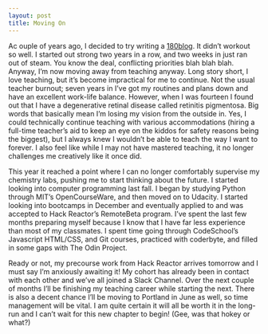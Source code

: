 ```yaml
---
layout: post
title: Moving On
---
```


Ac ouple of years ago, I decided to try writing a [180blog](http://samjshah.com/2014/07/25/musings-on-the-180-blog/). It didn’t workout so well. I started out strong two years in a row, and two weeks in just ran out of steam. You know the deal, conflicting priorities blah blah blah. Anyway, I’m now moving away from teaching anyway. Long story short, I love teaching, but it’s become impractical for me to continue. Not the usual teacher burnout; seven years in I’ve got my routines and plans down and have an excellent work-life balance. However, when I was fourteen I found out that I have a degenerative retinal disease called retinitis pigmentosa. Big words that basically mean I’m losing my vision from the outside in. Yes, I could technically continue teaching with various accommodations (hiring a full-time teacher’s aid to keep an eye on the kiddos for safety reasons being the biggest), but I always knew I wouldn’t be able to teach the way I want to forever. I also feel like while I may not have mastered teaching, it no longer challenges me creatively like it once did.

This year it reached a point where I can no longer comfortably supervise my chemistry labs, pushing me to start thinking about the future. I started looking into computer programming last fall. I began by studying Python through MIT’s OpenCourseWare, and then moved on to Udacity. I started looking into bootcamps in December and eventually applied to and was accepted to Hack Reactor’s RemoteBeta program. I’ve spent the last few months preparing myself because I know that I have far less experience than most of my classmates. I spent time going through CodeSchool’s Javascript HTML/CSS, and Git courses, practiced with coderbyte, and filled in some gaps with The Odin Project.

Ready or not, my precourse work from Hack Reactor arrives tomorrow and I must say I’m anxiously awaiting it! My cohort has already been in contact with each other and we’ve all joined a Slack Channel. Over the next couple of months I’ll be finishing my teaching career while starting the next. There is also a decent chance I’ll be moving to Portland in June as well, so time management will be vital. I am quite certain it will all be worth it in the long-run and I can’t wait for this new chapter to begin! (Gee, was that hokey or what?)